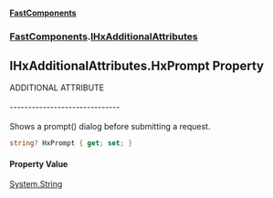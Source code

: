 #### [FastComponents](FastComponents.md 'FastComponents')
### [FastComponents](FastComponents.md 'FastComponents').[IHxAdditionalAttributes](FastComponents.IHxAdditionalAttributes.md 'FastComponents.IHxAdditionalAttributes')

## IHxAdditionalAttributes.HxPrompt Property

ADDITIONAL ATTRIBUTE<br/>  
------------------------------<br/>  
Shows a prompt() dialog before submitting a request.

```csharp
string? HxPrompt { get; set; }
```

#### Property Value
[System.String](https://docs.microsoft.com/en-us/dotnet/api/System.String 'System.String')